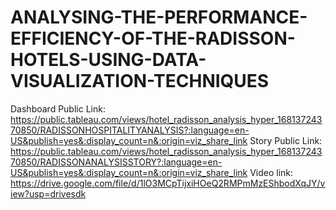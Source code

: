 # ANALYSING-THE-PERFORMANCE-EFFICIENCY-OF-THE-RADISSON-HOTELS-USING-DATA-VISUALIZATION-TECHNIQUES

Dashboard Public Link: https://public.tableau.com/views/hotel_radisson_analysis_hyper_16813724370850/RADISSONHOSPITALITYANALYSIS?:language=en-US&publish=yes&:display_count=n&:origin=viz_share_link
Story Public Link: https://public.tableau.com/views/hotel_radisson_analysis_hyper_16813724370850/RADISSONANALYSISSTORY?:language=en-US&publish=yes&:display_count=n&:origin=viz_share_link
Video link: https://drive.google.com/file/d/1lO3MCpTijxiHOeQ2RMPmMzEShbodXqJY/view?usp=drivesdk
